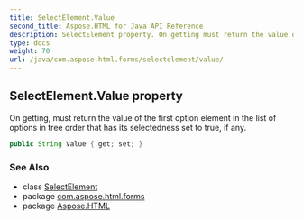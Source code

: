 ```yaml
---
title: SelectElement.Value
second_title: Aspose.HTML for Java API Reference
description: SelectElement property. On getting must return the value of the first option element in the list of options in tree order that has its selectedness set to true if any
type: docs
weight: 70
url: /java/com.aspose.html.forms/selectelement/value/
---
```

## SelectElement.Value property

On getting, must return the value of the first option element in the list of options in tree order that has its selectedness set to true, if any.

```java
public String Value { get; set; }
```

### See Also

* class [SelectElement](../)
* package [com.aspose.html.forms](../../selectelement/)
* package [Aspose.HTML](../../../)
